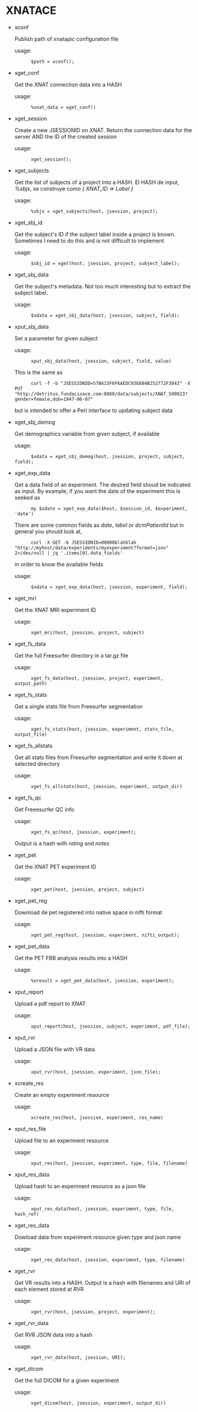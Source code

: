 # XNATACE

- xconf

    Publish path of xnatapic configuration file

    usage: 

            $path = xconf();

- xget\_conf

    Get the XNAT connection data into a HASH

    usage: 

            %xnat_data = xget_conf()

- xget\_session

    Create a new JSESSIONID on XNAT. Return the connection data
    for the server AND the ID of the created session

    usage: 

            xget_session();

- xget\_subjects

    Get the list of subjects of a project into a HASH. 
    El HASH de input, _%sbjs_, se construye como _{ XNAT\_ID => Label }_

    usage: 

            %sbjs = xget_subjects(host, jsession, project);

- xget\_sbj\_id

    Get the subject's ID if the subject label inside a project is known.
    Sometimes I need to do this and is not difficult to implement

    usage:

            $sbj_id = xget(host, jsession, project, subject_label);

- xget\_sbj\_data

    Get the subject's metadata. Not too much interesting but to extract
    the subject label.

    usage:

            $xdata = xget_sbj_data(host, jsession, subject, field);

- xput\_sbj\_data 

    Set a parameter for given subject

    usage:

            xput_sbj_data(host, jsession, subject, field, value)

    This is the same as 

            curl -f -b "JSESSIONID=57B615F6F6AEDC93E604B252772F3043" -X PUT "http://detritus.fundacioace.com:8088/data/subjects/XNAT_S00823?gender=female,dob=1947-06-07"

    but is intended to offer a Perl interface to updating subject data

- xget\_sbj\_demog

    Get demographics variable from given subject, if available

    usage:

            $xdata = xget_sbj_demog(host, jsession, project, subject, field);

- xget\_exp\_data

    Get a data field of an experiment.
    The desired field shoud be indicated as input.
    By example, if you want the date of the experiment this is 
    seeked as 

            my $xdate = xget_exp_data($host, $session_id, $experiment, 'date')

    There are some common fields as _date_, _label_ or _dcmPatientId_ 
    but in general  you should look at,

            curl -X GET -b JSESSIONID=00000blahblah "http://myhost/data/experiments/myexperiment?format=json" 2>/dev/null | jq '.items[0].data_fields'

    in order to know the available fields

    usage:

            $xdata = xget_exp_data(host, jsession, experiment, field);

- xget\_mri

    Get the XNAT MRI experiment ID

    usage: 

            xget_mri(host, jsession, project, subject)

- xget\_fs\_data

    Get the full Freesurfer directory in a tar.gz file

    usage: 

            xget_fs_data(host, jsession, project, experiment, output_path)
            

- xget\_fs\_stats

    Get a single stats file from Freesurfer segmentation

    usage:

            xget_fs_stats(host, jsession, experiment, stats_file, output_file) 

- xget\_fs\_allstats

    Get all stats files from Freesurfer segmentation and write it down at selected directory

    usage:

            xget_fs_allstats(host, jsession, experiment, output_dir)

- xget\_fs\_qc

    Get Freeesurfer QC info

    usage:

            xget_fs_qc(host, jsession, experiment);

    Output is a hash with _rating_ and _notes_

- xget\_pet

    Get the XNAT PET experiment ID

    usage: 

            xget_pet(host, jsession, project, subject)

- xget\_pet\_reg

    Download de pet registered into native space in nifti format

    usage: 

            xget_pet_reg(host, jsession, experiment, nifti_output);

- xget\_pet\_data

    Get the PET FBB analysis results into a HASH

    usage:

            %xresult = xget_pet_data(host, jsession, experiment);

- xput\_report

    Upload a pdf report to XNAT

    usage: 

            xput_report(host, jsession, subject, experiment, pdf_file);

- xput\_rvr

    Upload a JSON file with VR data

    usage: 

            xput_rvr(host, jsession, experiment, json_file);

- xcreate\_res 

    Create an empty experiment resource

    usage:

            xcreate_res(host, jsession, experiment, res_name)

- xput\_res\_file

    Upload file to an experiment resource

    usage:

            xput_res(host, jsession, experiment, type, file, filename)

- xput\_res\_data 

    Upload hash to an experiment resource as a json file

    usage:

            xput_res_data(host, jsession, experiment, type, file, hash_ref)

- xget\_res\_data

    Dowload data from experiment resource given type and json name

    usage:

            xget_res_data(host, jsession, experiment, type, filename)

- xget\_rvr

    Get VR results into a HASH. Output is a hash with filenames and URI of each element stored at RVR

    usage: 

            xget_rvr(host, jsession, project, experiment);

- xget\_rvr\_data

    Get RVR JSON data into a hash

    usage: 

            xget_rvr_data(host, jsession, URI);

- xget\_dicom

    Get the full DICOM for a given experiment

    usage:

            xget_dicom(host, jsession, experiment, output_dir)
